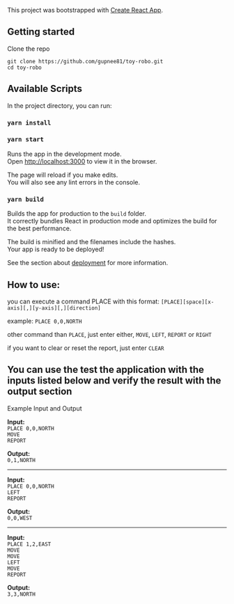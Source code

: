 This project was bootstrapped with [Create React App](https://github.com/facebook/create-react-app).

## Getting started

Clone the repo

```
git clone https://github.com/gupnee81/toy-robo.git
cd toy-robo
```

## Available Scripts

In the project directory, you can run:

### `yarn install`
### `yarn start`

Runs the app in the development mode.<br />
Open [http://localhost:3000](http://localhost:3000) to view it in the browser.

The page will reload if you make edits.<br />
You will also see any lint errors in the console.

### `yarn build`

Builds the app for production to the `build` folder.<br />
It correctly bundles React in production mode and optimizes the build for the best performance.

The build is minified and the filenames include the hashes.<br />
Your app is ready to be deployed!

See the section about [deployment](https://facebook.github.io/create-react-app/docs/deployment) for more information.

## How to use:

you can execute a command PLACE with this format:
`[PLACE][space][x-axis][,][y-axis][,][direction]`

example: 
`PLACE 0,0,NORTH`

other command than `PLACE`, just enter either, `MOVE`, `LEFT`, `REPORT` or `RIGHT`

if you want to clear or reset the report, just enter `CLEAR`


## You can use the test the application with the inputs listed below and verify the result with the output section

Example Input and Output  

**Input:**  
`PLACE 0,0,NORTH`  
`MOVE`  
`REPORT`   
 
**Output:**  
`0,1,NORTH`   

----------------  
**Input:**   
`PLACE 0,0,NORTH`   
`LEFT`  
`REPORT`  
 
**Output:**   
`0,0,WEST`  

----------------  
**Input:**   
`PLACE 1,2,EAST`   
`MOVE`  
`MOVE`  
`LEFT`  
`MOVE`  
`REPORT` 
 
**Output:**  
`3,3,NORTH`  

